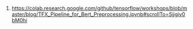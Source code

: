 1. https://colab.research.google.com/github/tensorflow/workshops/blob/master/blog/TFX_Pipeline_for_Bert_Preprocessing.ipynb#scrollTo=Sjjgiv0bM0hi
